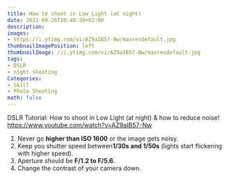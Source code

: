 ```yaml
---
title: How to shoot in Low Light (at night)
date: 2021-09-26T10:40:39+02:00
description:
images:
- https://i.ytimg.com/vi/AZ9aIB57-Nw/maxresdefault.jpg
thumbnailImagePosition: left
thumbnailImage: //i.ytimg.com/vi/AZ9aIB57-Nw/maxresdefault.jpg
tags:
- DSLR
- night shooting
Categories:
- Skill
- Photo Shooting
math: false
---
```

DSLR Tutorial: How to shoot in Low Light (at night) & how to reduce noise!
https://www.youtube.com/watch?v=AZ9aIB57-Nw
1. Never go **higher than ISO 1600** or the image gets noisy.
2. Keep you shutter speed between**1/30s and 1/50s** (lights start flickering with higher speed).
3. Aperture should be **F/1.2 to F/5.6**.
4. Change the contrast of your camera down.
